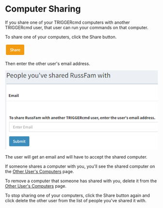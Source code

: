 # Computer Sharing

If you share one of your TRIGGERcmd computers with another TRIGGERcmd user, that user can run your commands on that computer.  

To share one of your computers, click the Share button.

![share button](./es/images/share.png)

Then enter the other user's email address.  

![Share a computer](./es/images/share-computer.png)

The user will get an email and will have to accept the shared computer.

If someone shares a computer with you, you'll see the shared computer on the [Other User's Computers](https://www.triggercmd.com/user/computer/otherlist) page.  

To remove a computer that someone has shared with you, delete it from the [Other User's Computers](https://www.triggercmd.com/user/computer/otherlist) page.  

To stop sharing one of your computers, click the Share button again and click delete the other user from the list of people you've shared it with.  